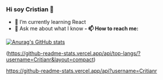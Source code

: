 ### Hi soy Cristian 👋

- 🌱 I’m currently learning React
- 💬 Ask me about what I know 
**- 📫 How to reach me:**

[![Anurag's GitHub stats](https://github-readme-stats.vercel.app/api?username=Critianr&show_icons=true&theme=radical)
](https://github.com/anuraghazra/github-readme-stats)

(https://github-readme-stats.vercel.app/api/top-langs/?username=Critianr&layout=compact)

https://github-readme-stats.vercel.app/api?username=Critianr
<!--
**Critianr/Critianr** is a ✨ _special_ ✨ repository because its `README.md` (this file) appears on your GitHub profile.

Here are some ideas to get you started:

- 🔭 I’m currently working on ...
- 🌱 I’m currently learning ...
- 👯 I’m looking to collaborate on ...
- 🤔 I’m looking for help with ...
### 💬 Ask me about what I know 
- 📫 How to reach me: ...
- 😄 Pronouns: ...
- ⚡ Fun fact: ...
-->
